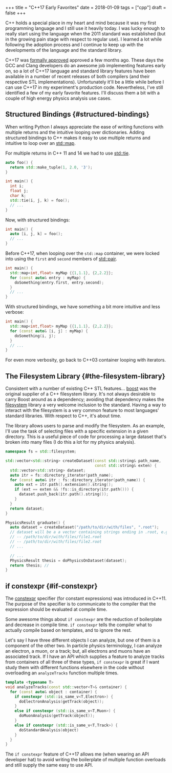 +++
title = "C++17 Early Favorites"
date = 2018-01-09
tags = ["cpp"]
draft = false
+++

C++ holds a special place in my heart and mind because it was my
first programming language and I still use it heavily today. I was
lucky enough to <span class="underline">really</span> start using the language when the 2011
standard was established (but in the growing pain stage with
respect to regular use). I learned a lot while following the
adoption process and I continue to keep up with the developments of
the language and the standard library.

C++17 was [formally approved](https://herbsutter.com/2017/09/06/c17-is-formally-approved/) approved a few months ago. These days
the GCC and Clang developers do an awesome job implementing
features early on, so a lot of C++17 language and standard library
features have been available in a number of recent releases of both
compilers (and their respective STL implementations). Unfortunately
it'll be a little while before I can use C++17 in my experiment's
production code. Nevertheless, I've still identified a few of my
early favorite features. I'll discuss them a bit with a couple of
high energy physics analysis use cases.


## Structured Bindings {#structured-bindings}

When writing Python I always appreciate the ease of writing
functions with multiple returns and the intuitive looping over
dictionaries. Adding structured bindings to C++ makes it easy to
use multiple returns and intuitive to loop over an [std::map](http://en.cppreference.com/w/cpp/container/map).

For multiple returns in C++ 11 and 14 we had to use [std::tie](http://en.cppreference.com/w/cpp/utility/tuple/tie).

```C++
auto foo() {
  return std::make_tuple(1, 2.0, '3');
}

int main() {
  int i;
  float j;
  char k;
  std::tie(i, j, k) = foo();
  // ...
}
```

Now, with structured bindings:

```C++
int main() {
  auto [i, j, k] = foo();
  // ...
}
```

Before C++17, when looping over the `std::map` container, we were
locked into using the `first` and `second` members of [std::pair](http://en.cppreference.com/w/cpp/utility/pair).

```C++
int main() {
  std::map<int,float> myMap {{1,1.1}, {2,2.2}};
  for (const auto& entry : myMap) {
    doSomething(entry.first, entry.second);
  }
  // ...
}
```

With structured bindings, we have something a bit more intuitive
and less verbose:

```C++
int main() {
  std::map<int,float> myMap {{1,1.1}, {2,2.2}};
  for (const auto& [i, j] : myMap) {
    doSomething(i, j);
  }
  // ...
}
```

For even more verbosity, go back to C++03 container looping with
iterators.


## The Filesystem Library {#the-filesystem-library}

Consistent with a number of existing C++ STL features...  [boost](https://www.boost.org)
was the original supplier of a C++ filesystem library. It's not
always desirable to carry Boost around as a dependency; avoiding
that dependency makes the [filesystem](http://en.cppreference.com/w/cpp/filesystem) library a very welcome
inclusion to the standard. Having a way to interact with the
filesystem is a very common feature to most languages' standard
libraries. With respect to C++, it's about time.

The library allows users to parse and modify the filesystem. As an
example, I'll use the task of selecting files with a specific
extension in a given directory. This is a useful piece of code for
processing a large dataset that's broken into many files (I do
this a lot for my physics analysis).

```C++
namespace fs = std::filesystem;

std::vector<std::string> createDataset(const std::string& path_name,
                                       const std::string& exten) {
  std::vector<std::string> dataset;
  auto itr = fs::directory_iterator(path_name);
  for (const auto& itr : fs::directory_iterator(path_name)) {
    auto ext = itr.path().extension().string();
    if (ext == exten && !fs::is_directory(itr.path())) {
      dataset.push_back(itr.path().string());
    }
  }
  return dataset;
}

PhysicsResult graduate() {
  auto dataset = createDataset("/path/to/dir/with/files", ".root");
  // dataset will be a a vector containing strings ending in .root, e.g.
  // -- /path/to/dir/with/files/file1.root
  // -- /path/to/dir/with/files/file2.root
  // ...

  // ...
  PhysicsResult thesis = doPhysicsOnDataset(dataset);
  return thesis; //
}
```


## if constexpr {#if-constexpr}

The [constexpr](http://en.cppreference.com/w/cpp/language/constexpr) specifier (for constant expressions) was introduced
in C++11. The purpose of the specifier is to communicate to the
compiler that the expression should be evaluated at compile time.

Some awesome things about `if constexpr` are the reduction of
boilerplate and decrease in compile time. `if constexpr` tells the
compiler what to actually compile based on templates, and to
ignore the rest.

Let's say I have three different objects I can analyze, but one of
them is a component of the other two. In particle physics
terminology, I can analyze an electron, a muon, or a track; but,
all electrons and muons have an associated track. If I have an API
which supplies a feature to analyze tracks from containers of all
three of these types, `if constexpr` is great if I want study them
with different functions elsewhere in the code without overloading
an `analyzeTracks` function multiple times.

```C++
template <typename T>
void analyzeTracks(const std::vector<T>& container) {
  for (const auto& object : container) {
    if constexpr (std::is_same_v<T,Electron>) {
      doElectronAnalysis(getTrack(object));
    }
    else if constexpr (std::is_same_v<T,Muon>) {
      doMuonAnalysis(getTrack(object));
    }
    else if constexpr (std::is_same_v<T,Track>) {
      doStandardAnalysis(object)
    }
  }
}
```

The `if constexpr` feature of C++17 allows me (when wearing an API
developer hat) to avoid writing the boilerplate of multiple
function overloads and still supply the same easy to use API.
